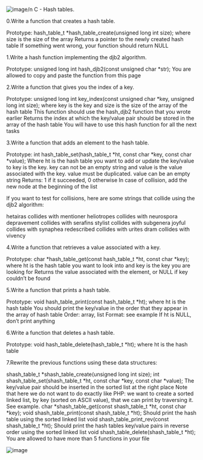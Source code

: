 ![image](https://imgs.search.brave.com/-nsI8lP1JfRPNFU65KZeTdgnGwGY973CbiUc9ze3XHU/rs:fit:844:225:1/g:ce/aHR0cHM6Ly90c2Uy/Lm1tLmJpbmcubmV0/L3RoP2lkPU9JUC4w/RV9Oa3lPMEhYdEE0/UEdSMWdIaXdnSGFF/SyZwaWQ9QXBp)/n
C - Hash tables.

0.Write a function that creates a hash table.

Prototype: hash_table_t *hash_table_create(unsigned long int size);
where size is the size of the array
Returns a pointer to the newly created hash table
If something went wrong, your function should return NULL

1.Write a hash function implementing the djb2 algorithm.

Prototype: unsigned long int hash_djb2(const unsigned char *str);
You are allowed to copy and paste the function from this page

2.Write a function that gives you the index of a key.

Prototype: unsigned long int key_index(const unsigned char *key, unsigned long int size);
where key is the key
and size is the size of the array of the hash table
This function should use the hash_djb2 function that you wrote earlier
Returns the index at which the key/value pair should be stored in the array of the hash table
You will have to use this hash function for all the next tasks

3.Write a function that adds an element to the hash table.

Prototype: int hash_table_set(hash_table_t *ht, const char *key, const char *value);
Where ht is the hash table you want to add or update the key/value to
key is the key. key can not be an empty string
and value is the value associated with the key. value must be duplicated. value can be an empty string
Returns: 1 if it succeeded, 0 otherwise
In case of collision, add the new node at the beginning of the list

If you want to test for collisions, here are some strings that collide using the djb2 algorithm:

hetairas collides with mentioner
heliotropes collides with neurospora
depravement collides with serafins
stylist collides with subgenera
joyful collides with synaphea
redescribed collides with urites
dram collides with vivency

4.Write a function that retrieves a value associated with a key.

Prototype: char *hash_table_get(const hash_table_t *ht, const char *key);
where ht is the hash table you want to look into
and key is the key you are looking for
Returns the value associated with the element, or NULL if key couldn’t be found

5.Write a function that prints a hash table.

Prototype: void hash_table_print(const hash_table_t *ht);
where ht is the hash table
You should print the key/value in the order that they appear in the array of hash table
Order: array, list
Format: see example
If ht is NULL, don’t print anything

6.Write a function that deletes a hash table.

Prototype: void hash_table_delete(hash_table_t *ht);
where ht is the hash table

7.Rewrite the previous functions using these data structures:

shash_table_t *shash_table_create(unsigned long int size);
int shash_table_set(shash_table_t *ht, const char *key, const char *value);
The key/value pair should be inserted in the sorted list at the right place
Note that here we do not want to do exactly like PHP: we want to create a sorted linked list, by key (sorted on ASCII value), that we can print by traversing it. See example.
char *shash_table_get(const shash_table_t *ht, const char *key);
void shash_table_print(const shash_table_t *ht);
Should print the hash table using the sorted linked list
void shash_table_print_rev(const shash_table_t *ht);
Should print the hash tables key/value pairs in reverse order using the sorted linked list
void shash_table_delete(shash_table_t *ht);
You are allowed to have more than 5 functions in your file

![image](https://imgs.search.brave.com/pvXm-WOXu0oKYP6rQgOnXiGExeHXpRqIbhbytpAqP5o/rs:fit:844:225:1/g:ce/aHR0cHM6Ly90c2Uy/LmV4cGxpY2l0LmJp/bmcubmV0L3RoP2lk/PU9JUC5QaVJuTk5q/dVlzRlAtVU9mT3g4/dF9RSGFFSyZwaWQ9/QXBp)

